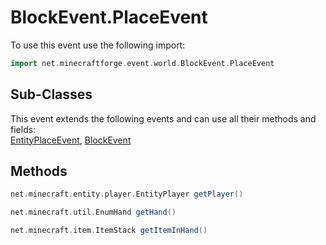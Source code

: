 # BlockEvent.PlaceEvent

To use this event use the following import:
```groovy
import net.minecraftforge.event.world.BlockEvent.PlaceEvent
```

## Sub-Classes
This event extends the following events and can use all their methods and fields: <br>
[EntityPlaceEvent](entity_place_event.md), [BlockEvent](block_event.md)

## Methods
```groovy
net.minecraft.entity.player.EntityPlayer getPlayer()
```

```groovy
net.minecraft.util.EnumHand getHand()
```

```groovy
net.minecraft.item.ItemStack getItemInHand()
```


